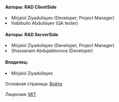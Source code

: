 <h4>Авторы: RAD ClientSide</h4>
<li>Mirjalol Ziyadullayev (Developer, Project Manager)</li>
<li>Habibullo Abdullayev (QA tester)</li>

<h4>Авторы: RAD ServerSide</h4>
<li>Mirjalol Ziyadullayev (Developer, Project Manager)</li>
<li>Shoxsanam Abdujabborova (Developer)</li>

<h4>Владелец:</h4>
<li>Mirjalol Ziyadullayev</li>
<br>
Основная страница: <a href="https://road-to-the-dream.uz/src/html/authentication-login.html">Войти</a>
<br>
<br>
Лицензия: <a href="https://github.com/RoadToAchiveDream/RADweb/blob/main/LICENSE">MIT</a>
